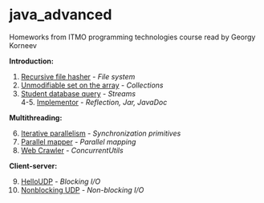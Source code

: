 # java_advanced
Homeworks from ITMO programming technologies course read by Georgy Korneev

**Introduction:**

1. [Recursive file hasher](./java-solutions/info/kgeorgiy/ja/urazov/walk) - _File system_
2. [Unmodifiable set on the array](./java-solutions/info/kgeorgiy/ja/urazov/arrayset) - 
_Collections_
3. [Student database query](./java-solutions/info/kgeorgiy/ja/urazov/student) - _Streams_<br/>
4-5. [Implementor](./java-solutions/info/kgeorgiy/ja/urazov/implementor) - _Reflection, Jar, JavaDoc_

**Multithreading:**

6. [Iterative parallelism](./java-solutions/info/kgeorgiy/ja/urazov/concurrent) - _Synchronization primitives_
7. [Parallel mapper](./java-solutions/info/kgeorgiy/ja/urazov/concurrent_2) - _Parallel mapping_
8. [Web Crawler](./java-solutions/info/kgeorgiy/ja/urazov/crawler) - _ConcurrentUtils_

**Client-server:**

9. [HelloUDP](./java-solutions/info/kgeorgiy/ja/urazov/hello) - _Blocking I/O_
10. [Nonblocking UDP](./java-solutions/info/kgeorgiy/ja/urazov/hello) - _Non-blocking I/O_
